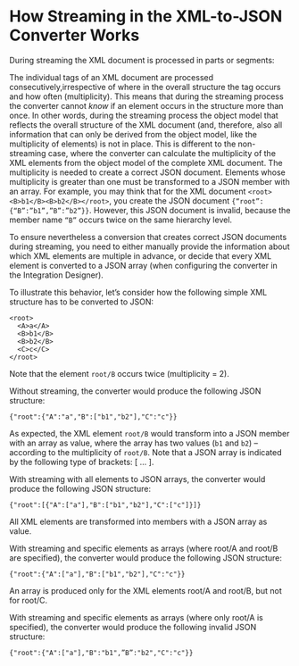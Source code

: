 <!-- loio4e05044231654134a7d19f4dded517e6 -->

# How Streaming in the XML-to-JSON Converter Works

During streaming the XML document is processed in parts or segments:

The individual tags of an XML document are processed consecutively,irrespective of where in the overall structure the tag occurs and how often \(multiplicity\). This means that during the streaming process the converter cannot *know* if an element occurs in the structure more than once. In other words, during the streaming process the object model that reflects the overall structure of the XML document \(and, therefore, also all information that can only be derived from the object model, like the multiplicity of elements\) is not in place. This is different to the non-streaming case, where the converter can calculate the multiplicity of the XML elements from the object model of the complete XML document. The multiplicity is needed to create a correct JSON document. Elements whose multiplicity is greater than one must be transformed to a JSON member with an array. For example, you may think that for the XML document `<root><B>b1</B><B>b2</B></root>`, you create the JSON document `{“root”:{“B”:”b1”,”B”:”b2”}}`. However, this JSON document is invalid, because the member name `“B”` occurs twice on the same hierarchy level.

To ensure nevertheless a conversion that creates correct JSON documents during streaming, you need to either manually provide the information about which XML elements are multiple in advance, or decide that every XML element is converted to a JSON array \(when configuring the converter in the Integration Designer\).

To illustrate this behavior, let’s consider how the following simple XML structure has to be converted to JSON:

```
<root>
  <A>a</A>
  <B>b1</B>
  <B>b2</B>
  <C>c</C>
</root>
```

Note that the element `root/B` occurs twice \(multiplicity = 2\).

Without streaming, the converter would produce the following JSON structure:

`{"root":{"A":"a","B":["b1","b2"],"C":"c"}}`

As expected, the XML element `root/B` would transform into a JSON member with an array as value, where the array has two values \(`b1` and `b2`\) – according to the multiplicity of `root/B`. Note that a JSON array is indicated by the following type of brackets: \[ … \].

With streaming with all elements to JSON arrays, the converter would produce the following JSON structure:

`{"root":[{"A":["a"],"B":["b1","b2"],"C":["c"]}]}`

All XML elements are transformed into members with a JSON array as value.

With streaming and specific elements as arrays \(where root/A and root/B are specified\), the converter would produce the following JSON structure:

`{"root":{"A":["a"],"B":["b1","b2"],"C":"c"}}`

An array is produced only for the XML elements root/A and root/B, but not for root/C.

With streaming and specific elements as arrays \(where only root/A is specified\), the converter would produce the following invalid JSON structure:

`{"root":{"A":["a"],"B":"b1",”B”:"b2","C":"c"}}`

